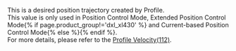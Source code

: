 This is a desired position trajectory created by Profile.  
This value is only used in Position Control Mode, Extended Position Control Mode{% if page.product_group!='dxl_xl430' %} and Current-based Position Control Mode{% else %}{% endif %}.  
For more details, please refer to the [Profile Velocity(112)](#profile-velocity112).
